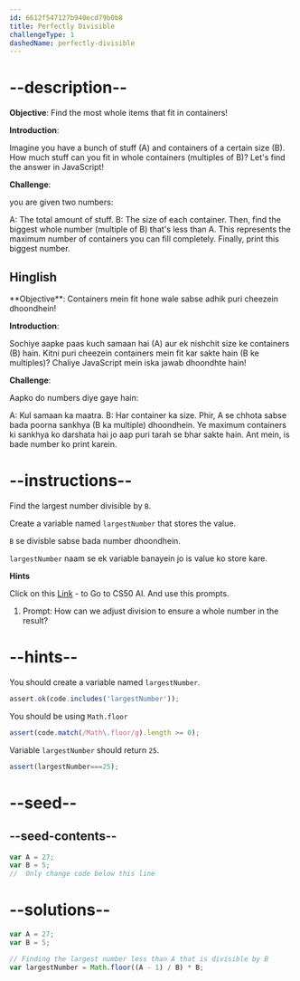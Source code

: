 ```yaml
---
id: 6612f547127b940ecd79b0b8
title: Perfectly Divisible
challengeType: 1
dashedName: perfectly-divisible
---
```


# --description--

**Objective**: Find the most whole items that fit in containers!

**Introduction**:

Imagine you have a bunch of stuff (A) and containers of a certain size (B). How much stuff can you fit in whole containers (multiples of B)? Let's find the answer in JavaScript!


**Challenge**:

you are given two numbers:

A: The total amount of stuff.
B: The size of each container.
Then, find the biggest whole number (multiple of B) that's less than A. This represents the maximum number of containers you can fill completely. Finally, print this biggest number.


<h2>Hinglish</h2>
**Objective**: Containers mein fit hone wale sabse adhik puri cheezein dhoondhein!

**Introduction**:

Sochiye aapke paas kuch samaan hai (A) aur ek nishchit size ke containers (B) hain. Kitni puri cheezein containers mein fit kar sakte hain (B ke multiples)? Chaliye JavaScript mein iska jawab dhoondhte hain!

**Challenge**:

Aapko do numbers diye gaye hain:

A: Kul samaan ka maatra.
B: Har container ka size.
Phir, A se chhota sabse bada poorna sankhya (B ka multiple) dhoondhein. Ye maximum containers ki sankhya ko darshata hai jo aap puri tarah se bhar sakte hain. Ant mein, is bade number ko print karein.

# --instructions--

Find the largest number divisible by `B`. 

Create a variable named `largestNumber` that stores the value.

`B` se divisble sabse bada number dhoondhein.

`largestNumber` naam se ek variable banayein jo is value ko store kare.

**Hints** 

Click on this <a href = "https://cs50.ai/chat">Link</a> - to Go to CS50 AI. And use this prompts.

1. Prompt: How can we adjust division to ensure a whole number in the result? 


# --hints--

You should create a variable named `largestNumber`.

```js
assert.ok(code.includes('largestNumber'));
```

You should be using `Math.floor` 

```js
assert(code.match(/Math\.floor/g).length >= 0);
```

Variable `largestNumber` should return `25`.

```js
assert(largestNumber===25);
```

# --seed--
## --seed-contents--

```js
var A = 27;
var B = 5;
//  Only change code below this line


```

# --solutions--

```js
var A = 27;
var B = 5;

// Finding the largest number less than A that is divisible by B
var largestNumber = Math.floor((A - 1) / B) * B;
```
